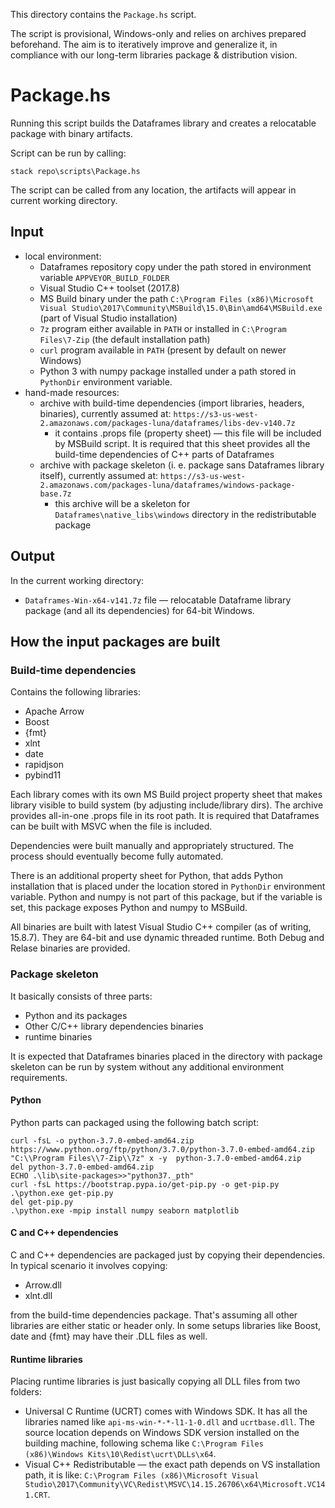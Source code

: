 This directory contains the `Package.hs` script.

The script is provisional, Windows-only and relies on archives prepared beforehand. The aim is to iteratively improve and generalize it, in compliance with our long-term libraries package & distribution vision.

# Package.hs
Running this script builds the Dataframes library and creates a relocatable package with binary artifacts.

Script can be run by calling:
```
stack repo\scripts\Package.hs
```

The script can be called from any location, the artifacts will appear in current working directory.

## Input
* local environment:
  * Dataframes repository copy under the path stored in environment variable `APPVEYOR_BUILD_FOLDER`
  * Visual Studio C++ toolset (2017.8)
  * MS Build binary under the path `C:\Program Files (x86)\Microsoft Visual Studio\2017\Community\MSBuild\15.0\Bin\amd64\MSBuild.exe` (part of Visual Studio installation)
  * `7z` program either available in `PATH` or installed in `C:\Program Files\7-Zip` (the default installation path)
  * `curl` program available in `PATH` (present by default on newer Windows)
  * Python 3 with numpy package installed under a path stored in `PythonDir` environment variable.
* hand-made resources:
  * archive with build-time dependencies (import libraries, headers, binaries), currently assumed at: `https://s3-us-west-2.amazonaws.com/packages-luna/dataframes/libs-dev-v140.7z`
    * it contains .props file (property sheet) — this file will be included by MSBuild script. It is required that this sheet provides all the build-time dependencies of C++ parts of Dataframes
  * archive with package skeleton (i. e. package sans Dataframes library itself), currently assumed at: `https://s3-us-west-2.amazonaws.com/packages-luna/dataframes/windows-package-base.7z`
    * this archive will be a skeleton for `Dataframes\native_libs\windows` directory in the redistributable package

## Output
In the current working directory:
* `Dataframes-Win-x64-v141.7z` file — relocatable Dataframe library package (and all its dependencies) for 64-bit Windows.

## How the input packages are built
### Build-time dependencies
Contains the following libraries:
* Apache Arrow
* Boost
* {fmt}
* xlnt
* date
* rapidjson
* pybind11

Each library comes with its own MS Build project property sheet that makes library visible to build system (by adjusting include/library dirs). The archive provides all-in-one .props file in its root path. It is required that Dataframes can be built with MSVC when the file is included.

Dependencies were built manually and appropriately structured. The process should eventually become fully automated.

There is an additional property sheet for Python, that adds Python installation that is placed under the location stored in `PythonDir` environment variable. Python and numpy is not part of this package, but if the variable is set, this package exposes Python and numpy to MSBuild.

All binaries are built with latest Visual Studio C++ compiler (as of writing, 15.8.7). They are 64-bit and use dynamic threaded runtime. Both Debug and Relase binaries are provided.

### Package skeleton
It basically consists of three parts:
* Python and its packages
* Other C/C++ library dependencies binaries
* runtime binaries

It is expected that Dataframes binaries placed in the directory with package skeleton can be run by system without any additional environment requirements.

#### Python
Python parts can packaged using the following batch script:
```
curl -fsL -o python-3.7.0-embed-amd64.zip https://www.python.org/ftp/python/3.7.0/python-3.7.0-embed-amd64.zip
"C:\\Program Files\\7-Zip\\7z" x -y  python-3.7.0-embed-amd64.zip
del python-3.7.0-embed-amd64.zip
ECHO .\lib\site-packages>>"python37._pth"
curl -fsL https://bootstrap.pypa.io/get-pip.py -o get-pip.py
.\python.exe get-pip.py
del get-pip.py
.\python.exe -mpip install numpy seaborn matplotlib
```

#### C and C++ dependencies
C and C++ dependencies are packaged just by copying their dependencies. In typical scenario it involves copying:
* Arrow.dll
* xlnt.dll

from the build-time dependencies package. That's assuming all other libraries are either static or header only. In some setups libraries like Boost, date and {fmt} may have their .DLL files as well.

#### Runtime libraries
Placing runtime libraries is just basically copying all DLL files from two folders:
* Universal C Runtime (UCRT) comes with Windows SDK. It has all the libraries named like `api-ms-win-*-*-l1-1-0.dll` and `ucrtbase.dll`. The source location depends on Windows SDK version installed on the building machine, following schema like `C:\Program Files (x86)\Windows Kits\10\Redist\ucrt\DLLs\x64`.
* Visual C++ Redistributable — the exact path depends on VS installation path, it is like: `C:\Program Files (x86)\Microsoft Visual Studio\2017\Community\VC\Redist\MSVC\14.15.26706\x64\Microsoft.VC141.CRT`.